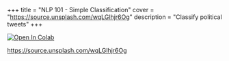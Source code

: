 +++
title = "NLP 101 - Simple Classification"
cover = "https://source.unsplash.com/wqLGlhjr6Og"
description = "Classify political tweets"
+++


[![Open In Colab](https://colab.research.google.com/assets/colab-badge.svg)](https://colab.research.google.com/github/rjuro/unistra-nlp2024/blob/main/notebooks/UNISTRA-01-NLP101-Classification.ipynb)




https://source.unsplash.com/wqLGlhjr6Og